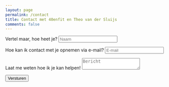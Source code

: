 ```yaml
---
layout: page
permalink: /contact
title: Contact met 40enfit en Theo van der Sluijs
comments: false
---
```




<form id="formulier">
  <div class="form-group">
        <label for="contact-name">Vertel maar, hoe heet je?</label>
        <input type="text" class="form-control" id="contact-name" placeholder="Naam" name="entry.1144255508" aria-describedby="contact-name-error">
        <p id="contact-name-error" class="help-block"></p>
  </div>
  <div class="form-group">
        <label for="contact-email">Hoe kan ik contact met je opnemen via e-mail?</label>
        <input type="email" class="form-control" id="contact-email" placeholder="E-mail" name="entry.476355214" aria-describedby="contact-email-error">
        <p id="contact-email-error" class="help-block"></p>
  </div>
  <div class="form-group">
        <label for="contact-purpose">Laat me weten hoe ik je kan helpen!</label>
        <textarea class="form-control" id="contact-message" placeholder="Bericht" name="entry.1239377501" aria-describedby="contact-purpose-error"></textarea>
        <p id="contact-purpose-error" class="help-block"></p>
  </div>
  <button type="submit" class="btn btn-default" id="contact-form-submit">Versturen</button>
</form>

<div id="form_success" style="display:none">Bedankt, we komen zo spoedig mogelijk op je vraag terug</div>
<div id="form_error" style="display:none">Oeps, er ging iets fout. Probeer het opnieuw, of laat een bericht achter op info[@]40enfit.nl</div>